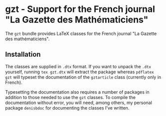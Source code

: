 gzt - Support for the French journal "La Gazette des Mathématiciens"
=====================================================================

The `gzt` bundle provides LaTeX classes for the French journal "La Gazette des
mathématiciens".

Installation
------------

The classes are supplied in `.dtx` format.  If you want to unpack the `.dtx`
yourself, running `tex gzt.dtx` will extract the package whereas
`pdflatex gzt` will typeset the documentation of the `gztarticle` class
(currently only in French).

Typesetting the documentation also requires a number of packages in addition to
those needed to use the `gzt` classes.  To compile the documentation without
error, you will need, among others, my personal package `denisbdoc` for
documenting the classes I've written.

